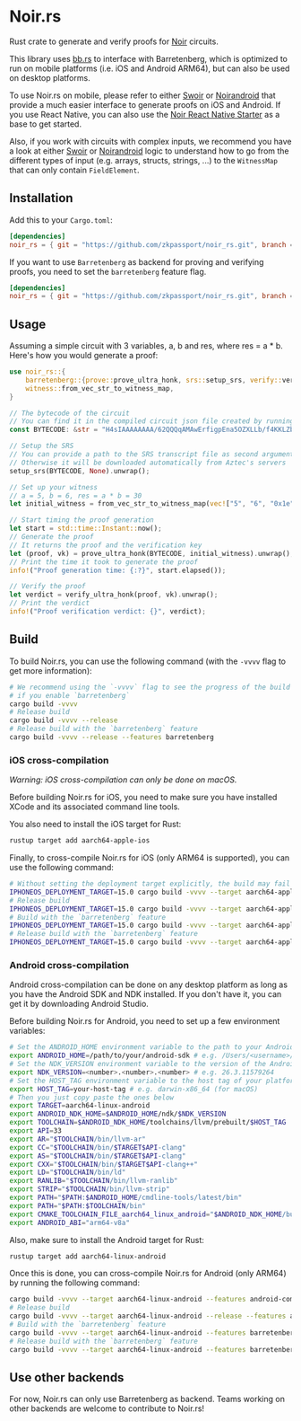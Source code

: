 # Noir.rs

Rust crate to generate and verify proofs for [Noir](https://github.com/noir-lang/noir) circuits.

This library uses
[bb.rs](https://github.com/zkpassport/aztec-packages/tree/v0.58.0/barretenberg/bb_rs) to interface
with Barretenberg, which is optimized to run on mobile platforms (i.e. iOS and Android ARM64), but
can also be used on desktop platforms.

To use Noir.rs on mobile, please refer to either [Swoir](https://github.com/Swoir/swoir) or
[Noirandroid](https://github.com/madztheo/noir_android) that provide a much easier interface to
generate proofs on iOS and Android. If you use React Native, you can also use the
[Noir React Native Starter](https://github.com/madztheo/noir-react-native-starter) as a base to get
started.

Also, if you work with circuits with complex inputs, we recommend you have a look at either
[Swoir](https://github.com/Swoir/Swoir/blob/6881136c86d2b6c76a5dac1db5c458e71042793c/Sources/Swoir/Circuit.swift#L123)
or
[Noirandroid](https://github.com/madztheo/noir_android/blob/644e65b04e8b24f42f5cd103f1af2fe15951f215/lib/src/main/java/com/noirandroid/lib/Circuit.kt#L119)
logic to understand how to go from the different types of input (e.g. arrays, structs, strings, ...)
to the `WitnessMap` that can only contain `FieldElement`.

## Installation

Add this to your `Cargo.toml`:

```toml
[dependencies]
noir_rs = { git = "https://github.com/zkpassport/noir_rs.git", branch = "v1.0.0-beta.3" }
```

If you want to use `Barretenberg` as backend for proving and verifying proofs, you need to set the
`barretenberg` feature flag.

```toml
[dependencies]
noir_rs = { git = "https://github.com/zkpassport/noir_rs.git", branch = "v1.0.0-beta.3", features = ["barretenberg"] }
```

## Usage

Assuming a simple circuit with 3 variables, a, b and res, where res = a \* b. Here's how you would
generate a proof:

```rust
use noir_rs::{
    barretenberg::{prove::prove_ultra_honk, srs::setup_srs, verify::verify_ultra_honk},
    witness::from_vec_str_to_witness_map,
}

// The bytecode of the circuit
// You can find it in the compiled circuit json file created by running `nargo compile`
const BYTECODE: &str = "H4sIAAAAAAAA/62QQQqAMAwErfigpEna5OZXLLb/f4KKLZbiTQdCQg7Dsm66mc9x00O717rhG9ico5cgMOfoMxJu4C2pAEsKioqisnslysoaLVkEQ6aMRYxKFc//ZYQr29L10XfhXv4jB52E+OpMAQAA";

// Setup the SRS
// You can provide a path to the SRS transcript file as second argument
// Otherwise it will be downloaded automatically from Aztec's servers
setup_srs(BYTECODE, None).unwrap();

// Set up your witness
// a = 5, b = 6, res = a * b = 30
let initial_witness = from_vec_str_to_witness_map(vec!["5", "6", "0x1e"]).unwrap();

// Start timing the proof generation
let start = std::time::Instant::now();
// Generate the proof
// It returns the proof and the verification key
let (proof, vk) = prove_ultra_honk(BYTECODE, initial_witness).unwrap();
// Print the time it took to generate the proof
info!("Proof generation time: {:?}", start.elapsed());

// Verify the proof
let verdict = verify_ultra_honk(proof, vk).unwrap();
// Print the verdict
info!("Proof verification verdict: {}", verdict);
```

## Build

To build Noir.rs, you can use the following command (with the `-vvvv` flag to get more information):

```bash
# We recommend using the `-vvvv` flag to see the progress of the build as it can take several minutes
# if you enable `barretenberg`
cargo build -vvvv
# Release build
cargo build -vvvv --release
# Release build with the `barretenberg` feature
cargo build -vvvv --release --features barretenberg
```

### iOS cross-compilation

_Warning: iOS cross-compilation can only be done on macOS._

Before building Noir.rs for iOS, you need to make sure you have installed XCode and its associated
command line tools.

You also need to install the iOS target for Rust:

```bash
rustup target add aarch64-apple-ios
```

Finally, to cross-compile Noir.rs for iOS (only ARM64 is supported), you can use the following
command:

```bash
# Without setting the deployment target explicitly, the build may fail
IPHONEOS_DEPLOYMENT_TARGET=15.0 cargo build -vvvv --target aarch64-apple-ios
# Release build
IPHONEOS_DEPLOYMENT_TARGET=15.0 cargo build -vvvv --target aarch64-apple-ios --release
# Build with the `barretenberg` feature
IPHONEOS_DEPLOYMENT_TARGET=15.0 cargo build -vvvv --target aarch64-apple-ios --features barretenberg
# Release build with the `barretenberg` feature
IPHONEOS_DEPLOYMENT_TARGET=15.0 cargo build -vvvv --target aarch64-apple-ios --features barretenberg --release
```

### Android cross-compilation

Android cross-compilation can be done on any desktop platform as long as you have the Android SDK
and NDK installed. If you don't have it, you can get it by downloading Android Studio.

Before building Noir.rs for Android, you need to set up a few environment variables:

```bash
# Set the ANDROID_HOME environment variable to the path to your Android SDK
export ANDROID_HOME=/path/to/your/android-sdk # e.g. /Users/<username>/Library/Android/sdk
# Set the NDK_VERSION environment variable to the version of the Android NDK you have installed
export NDK_VERSION=<number>.<number>.<number> # e.g. 26.3.11579264
# Set the HOST_TAG environment variable to the host tag of your platform
export HOST_TAG=your-host-tag # e.g. darwin-x86_64 (for macOS)
# Then you just copy paste the ones below
export TARGET=aarch64-linux-android
export ANDROID_NDK_HOME=$ANDROID_HOME/ndk/$NDK_VERSION
export TOOLCHAIN=$ANDROID_NDK_HOME/toolchains/llvm/prebuilt/$HOST_TAG
export API=33
export AR="$TOOLCHAIN/bin/llvm-ar"
export CC="$TOOLCHAIN/bin/$TARGET$API-clang"
export AS="$TOOLCHAIN/bin/$TARGET$API-clang"
export CXX="$TOOLCHAIN/bin/$TARGET$API-clang++"
export LD="$TOOLCHAIN/bin/ld"
export RANLIB="$TOOLCHAIN/bin/llvm-ranlib"
export STRIP="$TOOLCHAIN/bin/llvm-strip"
export PATH="$PATH:$ANDROID_HOME/cmdline-tools/latest/bin"
export PATH="$PATH:$TOOLCHAIN/bin"
export CMAKE_TOOLCHAIN_FILE_aarch64_linux_android="$ANDROID_NDK_HOME/build/cmake/android.toolchain.cmake"
export ANDROID_ABI="arm64-v8a"
```

Also, make sure to install the Android target for Rust:

```bash
rustup target add aarch64-linux-android
```

Once this is done, you can cross-compile Noir.rs for Android (only ARM64) by running the following
command:

```bash
cargo build -vvvv --target aarch64-linux-android --features android-compat
# Release build
cargo build -vvvv --target aarch64-linux-android --release --features android-compat
# Build with the `barretenberg` feature
cargo build -vvvv --target aarch64-linux-android --features barretenberg --features android-compat
# Release build with the `barretenberg` feature
cargo build -vvvv --target aarch64-linux-android --features barretenberg --features android-compat --release
```

## Use other backends

For now, Noir.rs can only use Barretenberg as backend. Teams working on other backends are welcome
to contribute to Noir.rs!
